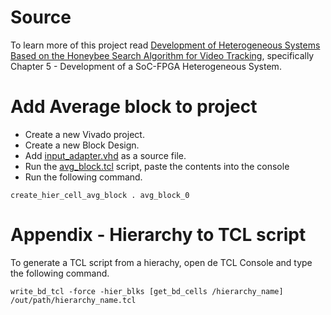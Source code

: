 # Source
To learn more of this project read [Development of Heterogeneous Systems Based on the Honeybee Search Algorithm for Video Tracking](https://www.researchgate.net/publication/355093993_Development_of_Heterogeneous_Systems_Based_on_the_Honeybee_Search_Algorithm_for_Video_Tracking), specifically Chapter 5 - Development of a SoC-FPGA Heterogeneous System.

# Add Average block to project
* Create a new Vivado project.
* Create a new Block Design.
* Add [input_adapter.vhd](https://raw.githubusercontent.com/operezcham90/zncc-pl/main/vhdl/input_adapter.vhd) as a source file.
* Run the [avg_block.tcl](https://raw.githubusercontent.com/operezcham90/zncc-pl/main/tcl/avg_block.tcl) script, paste the contents into the console
* Run the following command.
```
create_hier_cell_avg_block . avg_block_0
```

# Appendix - Hierarchy to TCL script
To generate a TCL script from a hierachy, open de TCL Console and type the following command.
```
write_bd_tcl -force -hier_blks [get_bd_cells /hierarchy_name] /out/path/hierarchy_name.tcl
```
